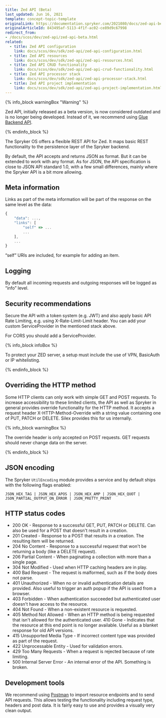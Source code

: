 ```yaml
---
title: Zed API (Beta)
last_updated: Jun 16, 2021
template: concept-topic-template
originalLink: https://documentation.spryker.com/2021080/docs/zed-api-beta
originalArticleId: 843495af-5113-4f1f-ac02-ce89d9c67998
redirect_from:
- /docs/scos/dev/zed-api/zed-api-beta.html
related:
  - title: Zed API configuration
    link: docs/scos/dev/sdk/zed-api/zed-api-configuration.html
  - title: Zed API resources
    link: docs/scos/dev/sdk/zed-api/zed-api-resources.html
  - title: Zed API CRUD functionality
    link: docs/scos/dev/sdk/zed-api/zed-api-crud-functionality.html
  - title: Zed API processor stack
    link: docs/scos/dev/sdk/zed-api/zed-api-processor-stack.html
  - title: Zed API project implementation
    link: docs/scos/dev/sdk/zed-api/zed-api-project-implementation.html
---
```

{% info_block warningBox "Warning" %}

Zed API, initially released as a beta version, is now considered outdated and is no longer being developed. Instead of it, we recommend using [Glue Backend API](/docs/dg/dev/glue-api/{{site.version}}/decoupled-glue-api.html#new-type-of-application-glue-backend-api-application).

{% endinfo_block %}

The Spryker OS offers a flexible REST API for Zed. It maps basic REST functionality to the persistence layer of the Spryker backend.

By default, the API accepts and returns JSON as format. But it can be extended to work with any format. As for JSON, the API specification is close to JSON API standard 1.0, with a few small differences, mainly where the Spryker API is a bit more allowing.

## Meta information

Links as part of the meta information will be part of the response on the same level as the data:

```js
{
    "data": ...,
    "links": [
        "self" => ...                         
        ...
    ],
    ...
}
```

“self” URIs are included, for example for adding an item.

## Logging

By default all incoming requests and outgoing responses will be logged as “info” level.

## Security recommendations

Secure the API with a token system (e.g. JWT) and also apply basic API Rate Limiting, e.g. using X-Rate-Limit-Limit header. You can add your custom ServiceProvider in the mentioned stack above.

For CORS you should add a ServiceProvider.

{% info_block infoBox %}

To protect your ZED server, a setup must include the use of VPN, BasicAuth or IP whitelisting.

{% endinfo_block %}

## Overriding the HTTP method

Some HTTP clients can only work with simple GET and POST requests. To increase accessibility to these limited clients, the API as well as Spryker in general provides override functionality for the HTTP method. It accepts a request header X-HTTP-Method-Override with a string value containing one of PUT, PATCH or DELETE. Silex provides this for us internally.

{% info_block warningBox %}

The override header is only accepted on POST requests. GET requests should never change data on the server.

{% endinfo_block %}

## JSON encoding

The Spryker `UtilEncoding` module provides a service and by default ships with the following flags enabled:

```
JSON_HEX_TAG | JSON_HEX_APOS | JSON_HEX_AMP | JSON_HEX_QUOT |
JSON_PARTIAL_OUTPUT_ON_ERROR | JSON_PRETTY_PRINT
```

## HTTP status codes

* 200 OK - Response to a successful GET, PUT, PATCH or DELETE. Can also be used for a POST that doesn't result in a creation.
* 201 Created - Response to a POST that results in a creation. The resulting item will be returned.
* 204 No Content - Response to a successful request that won't be returning a body (like a DELETE request).
* 206 Partial Content - When paginating a collection with more than a single page.
* 304 Not Modified - Used when HTTP caching headers are in play.
* 400 Bad Request - The request is malformed, such as if the body does not parse.
* 401 Unauthorized - When no or invalid authentication details are provided. Also useful to trigger an auth popup if the API is used from a browser.
* 403 Forbidden - When authentication succeeded but authenticated user doesn't have access to the resource.
* 404 Not Found - When a non-existent resource is requested.
* 405 Method Not Allowed - When an HTTP method is being requested that isn't allowed for the authenticated user. 410 Gone - Indicates that the resource at this end point is no longer available. Useful as a blanket response for old API versions.
* 415 Unsupported Media Type - If incorrect content type was provided as part of the request.
* 422 Unprocessable Entity - Used for validation errors.
* 429 Too Many Requests - When a request is rejected because of rate limiting.
* 500 Internal Server Error - An internal error of the API. Something is broken.

## Development tools

We recommend using [Postman](https://www.getpostman.com/) to import resource endpoints and to send API requests. This allows testing the functionality including request type, headers and post data. It is fairly easy to use and provides a visually very clean output.
